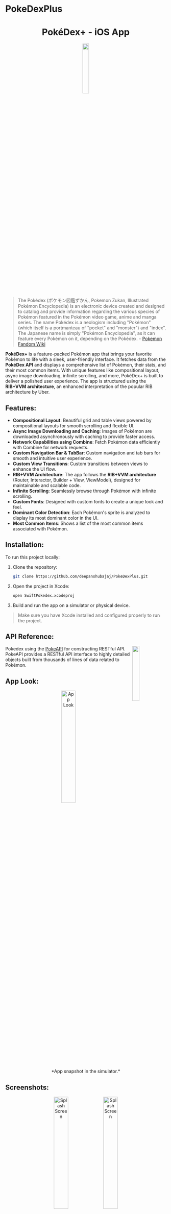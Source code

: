 # PokeDexPlus

<h1 align="center">PokéDex+ - iOS App</h1>

<p align="center"><img src="ProjectOutputs/Snapshots/pokedex.png" width="20%"></p>

> The Pokédex (ポケモン図鑑ずかん, Pokemon Zukan, Illustrated Pokémon Encyclopedia) is an electronic device created and designed to catalog and provide information regarding the various species of Pokémon featured in the Pokémon video game, anime and manga series. The name Pokédex is a neologism including "Pokémon" (which itself is a portmanteau of "pocket" and "monster") and "index". The Japanese name is simply "Pokémon Encyclopedia", as it can feature every Pokémon on it, depending on the Pokédex. - <a href="https://pokemon.fandom.com/wiki/Pok%C3%A9dex" target="_blank">Pokemon Fandom Wiki</a>

**PokéDex+** is a feature-packed Pokémon app that brings your favorite Pokémon to life with a sleek, user-friendly interface. It fetches data from the **PokéDex API** and displays a comprehensive list of Pokémon, their stats, and their most common items. With unique features like compositional layout, async image downloading, infinite scrolling, and more, PokéDex+ is built to deliver a polished user experience. The app is structured using the **RIB+VVM architecture**, an enhanced interpretation of the popular RIB architecture by Uber.

## Features:

- **Compositional Layout**: Beautiful grid and table views powered by compositional layouts for smooth scrolling and flexible UI.
- **Async Image Downloading and Caching**: Images of Pokémon are downloaded asynchronously with caching to provide faster access.
- **Network Capabilities using Combine**: Fetch Pokémon data efficiently with Combine for network requests.
- **Custom Navigation Bar & TabBar**: Custom navigation and tab bars for smooth and intuitive user experience.
- **Custom View Transitions**: Custom transitions between views to enhance the UI flow.
- **RIB+VVM Architecture**: The app follows the **RIB+VVM architecture** (Router, Interactor, Builder + View, ViewModel), designed for maintainable and scalable code.
- **Infinite Scrolling**: Seamlessly browse through Pokémon with infinite scrolling.
- **Custom Fonts**: Designed with custom fonts to create a unique look and feel.
- **Dominant Color Detection**: Each Pokémon's sprite is analyzed to display its most dominant color in the UI.
- **Most Common Items**: Shows a list of the most common items associated with Pokémon.

## Installation:

To run this project locally:

1. Clone the repository:
    ```bash
    git clone https://github.com/deepanshubajaj/PokeDexPlus.git
    ```

2. Open the project in Xcode:
    ```bash
    open SwiftPokedex.xcodeproj
    ```

3. Build and run the app on a simulator or physical device.

> Make sure you have Xcode installed and configured properly to run the project.

## API Reference:

<img src="ProjectOutputs/Snapshots/pokeapi.png" align="right" width="21%"/>

Pokedex using the [PokeAPI](https://pokeapi.co/) for constructing RESTful API.<br>
PokeAPI provides a RESTful API interface to highly detailed objects built from thousands of lines of data related to Pokémon.

## App Look:

<p align="center">
  <img src="ProjectOutputs/Snapshots/appLook.jpeg" alt="App Look" width="30%" />
</p>
<p align="center">
  *App snapshot in the simulator.*
</p>

## Screenshots:

<p align="center">
  <img src="ProjectOutputs/Snapshots/SScreen1.jpg" alt="Splash Screen" width="30%" />
  <img src="ProjectOutputs/Snapshots/SScreen1.jpg" alt="Splash Screen" width="30%" />
</p>
<div style="display: flex; justify-content: center; gap: 10px;">
  <img src="ProjectOutputs/Snapshots/SScreen1.jpg" alt="SScreen 1" width="30%" />
  <img src="ProjectOutputs/Snapshots/SScreen2.jpg" alt="SScreen 2" width="30%" />
</div>

<p align="center">
  *Splash screen displayed upon app launch.*
</p>

<p align="center">
  <div style="display: flex; justify-content: center; gap: 10px;">
    <img src="ProjectOutputs/Snapshots/mainScreen1.jpg" alt="Main Screen 1" width="30%" />
    <img src="ProjectOutputs/Snapshots/mainScreen2.jpg" alt="Main Screen 2" width="30%" />
    <img src="ProjectOutputs/Snapshots/mainScreen3.jpg" alt="Main Screen 3" width="30%" />
  </div>
</p>

<p align="center">
  <div style="display: flex; justify-content: center; gap: 10px;">
    <img src="ProjectOutputs/Snapshots/mainScreen4.jpg" alt="Main Screen 4" width="30%" />
    <img src="ProjectOutputs/Snapshots/mainScreen5.jpg" alt="Main Screen 5" width="30%" />
    <img src="ProjectOutputs/Snapshots/mainScreen6.jpg" alt="Main Screen 6" width="30%" />
  </div>
</p>

<p align="center">
  <div style="display: flex; justify-content: center; gap: 10px;">
    <img src="ProjectOutputs/Snapshots/mainScreen7.jpg" alt="Main Screen 7" width="30%" />
    <img src="ProjectOutputs/Snapshots/mainScreen8.jpg" alt="Main Screen 8" width="30%" />
    <img src="ProjectOutputs/Snapshots/mainScreen9.jpg" alt="Main Screen 9" width="30%" />
  </div>
</p>

<p align="center">
  *Screenshots of the Clima app showing different stages of the weather forecast process in different Themes (Dark and Light).*
</p>

## App Icon:

<p align="center">
  <img src="ProjectOutputs/Snapshots/appIcon.png" alt="App Icon" width="30%" />
</p>
<p align="center">
  *The app icon reflects the clean, modern, and weather-focused theme of the Clima app.*
</p>

## Video Demo:

Here’s a short video showcasing the app's functionality:

<p align="center">
  <img src="ProjectOutputs/WorkingVideo/workingVideo.gif" alt="Working App" width="30%" />
</p>

[Watch Splash Screen Video](ProjectOutputs/WorkingVideo/splashScreen.mp4)
[Watch Working Video](ProjectOutputs/WorkingVideo/workingVideo.MP4)

